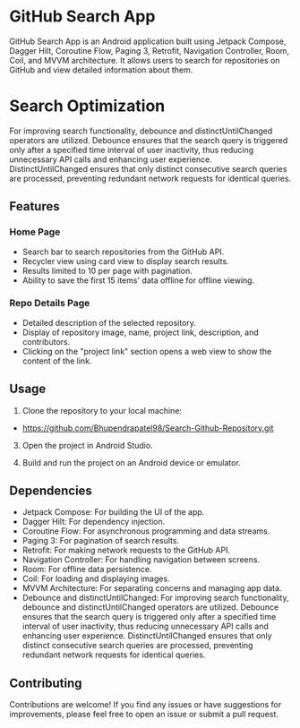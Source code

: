 # GitHub Search App

GitHub Search App is an Android application built using Jetpack Compose, Dagger Hilt, Coroutine Flow, Paging 3, Retrofit, Navigation Controller, Room, Coil, and MVVM architecture. It allows users to search for repositories on GitHub and view detailed information about them.

# Search Optimization
For improving search functionality, debounce and distinctUntilChanged operators are utilized.
Debounce ensures that the search query is triggered only after a specified time interval of user inactivity, thus reducing unnecessary API calls and enhancing user experience.
DistinctUntilChanged ensures that only distinct consecutive search queries are processed, preventing redundant network requests for identical queries.

## Features

### Home Page
- Search bar to search repositories from the GitHub API.
- Recycler view using card view to display search results.
- Results limited to 10 per page with pagination.
- Ability to save the first 15 items' data offline for offline viewing.

### Repo Details Page
- Detailed description of the selected repository.
- Display of repository image, name, project link, description, and contributors.
- Clicking on the "project link" section opens a web view to show the content of the link.

## Usage

1. Clone the repository to your local machine:

 - https://github.com/Bhupendrapatel98/Search-Github-Repository.git

3. Open the project in Android Studio.

4. Build and run the project on an Android device or emulator.

## Dependencies

- Jetpack Compose: For building the UI of the app.
- Dagger Hilt: For dependency injection.
- Coroutine Flow: For asynchronous programming and data streams.
- Paging 3: For pagination of search results.
- Retrofit: For making network requests to the GitHub API.
- Navigation Controller: For handling navigation between screens.
- Room: For offline data persistence.
- Coil: For loading and displaying images.
- MVVM Architecture: For separating concerns and managing app data.
- Debounce and distinctUntilChanged:
  For improving search functionality, debounce and distinctUntilChanged operators are utilized.
  Debounce ensures that the search query is triggered only after a specified time interval of user inactivity, thus reducing unnecessary API calls and enhancing user experience.
  DistinctUntilChanged ensures that only distinct consecutive search queries are processed, preventing redundant network requests for identical queries.


## Contributing

Contributions are welcome! If you find any issues or have suggestions for improvements, please feel free to open an issue or submit a pull request.

